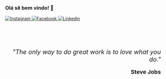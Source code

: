 ### Olá sê bem vindo! 👋

<a href="https://www.instagram.com/joaomoreira2303/">
      <img alt="Instagram" src="https://img.shields.io/badge/Instagram-1E4174?style=for-the-badge&logo=Instagram&logoColor=white" />
</a>
<a href="https://www.facebook.com/joao.moreira.2303">
      <img alt="Facebook" src="https://img.shields.io/badge/Facebook-1E4174?style=for-the-badge&logo=facebook&logoColor=white" />
</a>
<a href="https://www.linkedin.com/in/jo%C3%A3o-moreira-7390b0218/">
      <img alt="Linkedin" src="https://img.shields.io/badge/Linkedin-1E4174?style=for-the-badge&logo=Linkedin&logoColor=white" />
</a>

<br /> <br />

<div style="margin: 40px 0; text-align: right;" align="right">
<em style="font-size: 20px">"The only way to do great work is to love what you do."</em>
<p style="font-size: 18px; font-weight: bold;">Steve Jobs</p>
</div>

<!--
### Sobre mim

<div><a href="#"><img alt="Language Stats" src="https://github-readme-stats.vercel.app/api/top-langs/?username=xPromate&layout=compact&theme=dark&hide_border=true" /></a></div>
-->



